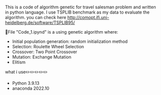 This is a code of algorithm genetic for travel salesman problem and written in python language.
I use TSPLIB benchmark as my data to evaluate the algorithm. you can check here http://comopt.ifi.uni-heidelberg.de/software/TSPLIB95/ 

📝File "Code_1.ipynd" is a using genetic algorithm where:
- Initial population generation: random initialization method
- Selection: Roulette Wheel Selection
- Crossover: Two Point Crossover
- Mutation: Exchange Mutation
- Elitism


what i use✏️✏️✏️✏️✏️
- Python 3.9.13
- anaconda 2022.10
